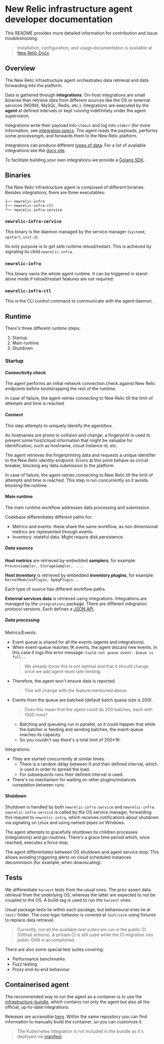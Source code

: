 # New Relic infrastructure agent developer documentation

This README provides more detailed information for contribution and issue troubleshooting.

> Installation, configuration, and usage documentation is available at [New Relic Docs](https://docs.newrelic.com/docs/infrastructure/new-relic-infrastructure).

## Overview

The New Relic infrastructure agent orchestrates data retrieval and data forwarding into the platform. 

Data is gathered through **integrations**. On-host integrations are small binaries than retrieve data from different sources like the OS or external services (NGINX, MySQL, Redis, etc.). Integrations are executed by the **agent** at defined intervals or kept running indefinitely under the agent supervision.

Integrations write their payload into `stdout` and log into `stderr` (for more information, see [integration specs](https://docs.newrelic.com/docs/integrations/integrations-sdk/file-specifications/integration-executable-file-specifications). The agent reads the payloads, performs some processingm, and forwards them to the New Relic platform. 

Integrations can produce different [types of 
data](https://docs.newrelic.com/docs/integrations/infrastructure-integrations/get-started/understand-use-data-infrastructure-integrations). For a list of available integrations see the [docs 
site](https://docs.newrelic.com/docs/integrations/host-integrations/host-integrations-list).

To facilitate building your own integrations we provide a [Golang SDK](https://github.com/newrelic/infra-integrations-sdk). 

## Binaries

The New Relic infrastructure agent is composed of different binaries. Besides integrations, there are three executables:

```
├── newrelic-infra
├── newrelic-infra-ctl
└── newrelic-infra-service
```

### `newrelic-infra-service`

This binary is the daemon managed by the service manager (`systemd`, `upstart`, `init-v`).

Its only purpose is to get safe runtime reload/restart. This is achieved by signaling its child `newrelic-infra`. 

### `newrelic-infra`

This binary owns the whole agent runtime. It can be triggered in stand-alone mode if reload/restart features are not required.  

### `newrelic-infra-ctl`

This is the CLI control command to communicate with the agent daemon.

## Runtime

There's three different runtime steps:

1. Startup
2. Main runtime
3. Shutdown

### Startup

#### Connectivity check

The agent performs an initial network connection check against New Relic endpoints before bootstrapping the rest of the runtime.

In case of failure, the agent retries connecting to New Relic till the limit of attempts and time is reached. 

#### Connect

This step attempts to uniquely identify the agent/box.

As hostnames are prone to collision and change, a fingerprint is used to present some host/cloud information that might be valuable for identification, such as hostname, cloud instance id, etc.

The agent retrieves the fingerprinting data and requests a unique identifier to the New Relic identity endpoint. Errors at this point behave as circuit breaker, blocking any data submission to the platform.

In case of failure, the agent retries connecting to New Relic till the limit of attempts and time is reached. This step is run concurrently so it avoids blocking the runtime. 


#### Main runtime

The main runtime workflow addresses data processing and submission.

Codebase differentiates different paths for:

- Metrics and events: these share the same workflow, as non dimensional metrics are represented through events.
- Inventory: stateful data. Might require disk persistence.

##### Data sources

**Host metrics** are retrieved by embedded **samplers**, for example: `ProcessSampler, StorageSampler, ...`.

**Host inventory** is retrieved by embedded **inventory plugins**, for example: `KernelModulesPlugin, DpkgPlugin...`

Each type of source has different workflow paths.

**External services data** is retrieved using integrations. Integrations are managed by the `integrations` package. There are different integration protocol versions. Each defines a [JSON API](https://docs.newrelic.com/docs/integrations/infrastructure-integrations/get-started/understand-use-data-infrastructure-integrations).

##### Data processing

Metrics/Events:

- Event queue is shared for all the events (agents and integrations).
- When event-queue reaches 1K events, the agent discard new events. In this case it logs this error message: `Could not queue event: Queue is full..`
  > We already know this is not optimal and that it should change once we add agent-level rate-limiting.
- Therefore, the agent won't ensure data is reported.
  > This will change with the feature mentioned above.
- Events from the queue are batched (default batch queue size is 200).
  > Does this mean that the agent could do 200 batches, each with 1000 rows?
    - Batching and queueing run in parallel, so it could happen that while the batcher is feeding and sending batches, the event-queue reaches its capacity.
    - So you couldn't say there's a total limit of 200*1K.

Integrations:

- They are started concurrently at similar times.
  * There is a random delay between 0 and their defined interval, which is used in order to spread the load.
  * For subsequents runs their defined interval is used.
- There's no mechanism for waiting on other plugins/instances completion between runs.

#### Shutdown
 
Shutdown is handled by both `newrelic-infra-service` and `newrelic-infra`. `newrelic-infra-service` is called by the OS service manager, forwarding this request to `newrelic-infra`, which receives notifications about  shutdown via signaling on Linux and using named-pipes on Windows.

The agent attempts to gracefully shutdown its children processes (integrations) and go-routines. There's  a grace time period which, once reached, executes a force stop. 

The agent differentiates between OS shutdown and agent service stop. This allows avoiding triggering alerts on cloud scheduled instances decommision (for example, when downscaling).


## Tests

We differentiate `harvest` tests from the usual ones. The prior assert data retrieval from the underlying OS, whereas the latter are expected to not be coupled to the OS. A build-tag is used to run the `harvest` ones.

Usual package tests lie within each pacakge, but behavioural ones lie at `test/` folder. The core logic behavior is covered at `test/core` using fixtures to replace data retrieval. 

> Currently, not all the available test suites are run in the public CI (Github actions). A private CI is still used while the CI migration into public GHA is accomplished.

There are also some special test suites covering:

- Performance benchmarks
- Fuzz testing
- Proxy end-to-end behaviour
 
## Containerised agent

The recommended way to run the agent as a container is to use the [infrastructure-bundle](https://github.com/newrelic/infrastructure-bundle/), which 
contains not only the agent but also all the official, up-to-date integrations.

Releases are accessible [here](https://github.com/newrelic/infrastructure-bundle/releases). Within the same repository you can find information to manually build the container, so you can customize it. 

> The Kubernetes integration is not included in the bundle as it's deployed via [manifest](https://docs.newrelic.com/docs/integrations/kubernetes-integration/installation/kubernetes-integration-install-configure).
